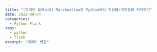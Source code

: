 ```yaml
---
title: "[파이썬 플라스크] Marshmallow로 Python에서 직럴화/역직렬화 처리하기"
date: 2022-09-04
categories:
  - Python Flask
tags:
  - python
  - flask
excerpt: "데이터 변환"
---
```


